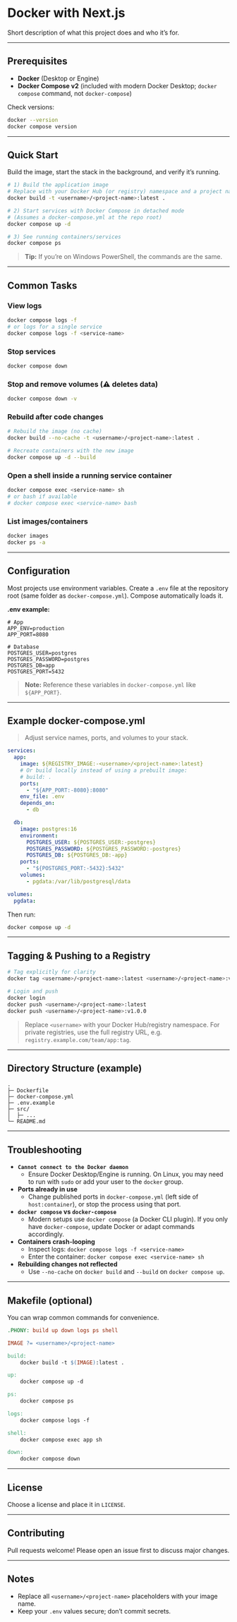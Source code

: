 
# Docker with Next.js

Short description of what this project does and who it’s for.

---

## Prerequisites

* **Docker** (Desktop or Engine)
* **Docker Compose v2** (included with modern Docker Desktop; `docker compose` command, not `docker-compose`)

Check versions:

```bash
docker --version
docker compose version
```

---

## Quick Start

Build the image, start the stack in the background, and verify it’s running.

```bash
# 1) Build the application image
# Replace with your Docker Hub (or registry) namespace and a project name
docker build -t <username>/<project-name>:latest .

# 2) Start services with Docker Compose in detached mode
# (Assumes a docker-compose.yml at the repo root)
docker compose up -d

# 3) See running containers/services
docker compose ps
```

> **Tip:** If you’re on Windows PowerShell, the commands are the same.

---

## Common Tasks

### View logs

```bash
docker compose logs -f
# or logs for a single service
docker compose logs -f <service-name>
```

### Stop services

```bash
docker compose down
```

### Stop and remove volumes (⚠️ deletes data)

```bash
docker compose down -v
```

### Rebuild after code changes

```bash
# Rebuild the image (no cache)
docker build --no-cache -t <username>/<project-name>:latest .

# Recreate containers with the new image
docker compose up -d --build
```

### Open a shell inside a running service container

```bash
docker compose exec <service-name> sh
# or bash if available
# docker compose exec <service-name> bash
```

### List images/containers

```bash
docker images
docker ps -a
```

---

## Configuration

Most projects use environment variables. Create a `.env` file at the repository root (same folder as `docker-compose.yml`). Compose automatically loads it.

**.env example:**

```env
# App
APP_ENV=production
APP_PORT=8080

# Database
POSTGRES_USER=postgres
POSTGRES_PASSWORD=postgres
POSTGRES_DB=app
POSTGRES_PORT=5432
```

> **Note:** Reference these variables in `docker-compose.yml` like `${APP_PORT}`.

---

## Example docker-compose.yml

> Adjust service names, ports, and volumes to your stack.

```yaml
services:
  app:
    image: ${REGISTRY_IMAGE:-<username>/<project-name>:latest}
    # Or build locally instead of using a prebuilt image:
    # build: .
    ports:
      - "${APP_PORT:-8080}:8080"
    env_file: .env
    depends_on:
      - db

  db:
    image: postgres:16
    environment:
      POSTGRES_USER: ${POSTGRES_USER:-postgres}
      POSTGRES_PASSWORD: ${POSTGRES_PASSWORD:-postgres}
      POSTGRES_DB: ${POSTGRES_DB:-app}
    ports:
      - "${POSTGRES_PORT:-5432}:5432"
    volumes:
      - pgdata:/var/lib/postgresql/data

volumes:
  pgdata:
```

Then run:

```bash
docker compose up -d
```

---

## Tagging & Pushing to a Registry

```bash
# Tag explicitly for clarity
docker tag <username>/<project-name>:latest <username>/<project-name>:v1.0.0

# Login and push
docker login
docker push <username>/<project-name>:latest
docker push <username>/<project-name>:v1.0.0
```

> Replace `<username>` with your Docker Hub/registry namespace. For private registries, use the full registry URL, e.g. `registry.example.com/team/app:tag`.

---

## Directory Structure (example)

```
.
├─ Dockerfile
├─ docker-compose.yml
├─ .env.example
├─ src/
│  ├─ ...
└─ README.md
```

---

## Troubleshooting

* **`Cannot connect to the Docker daemon`**
  * Ensure Docker Desktop/Engine is running. On Linux, you may need to run with `sudo` or add your user to the `docker` group.
* **Ports already in use**
  * Change published ports in `docker-compose.yml` (left side of `host:container`), or stop the process using that port.
* **`docker compose` vs `docker-compose`**
  * Modern setups use `docker compose` (a Docker CLI plugin). If you only have `docker-compose`, update Docker or adapt commands accordingly.
* **Containers crash-looping**
  * Inspect logs: `docker compose logs -f <service-name>`
  * Enter the container: `docker compose exec <service-name> sh`
* **Rebuilding changes not reflected**
  * Use `--no-cache` on `docker build` and `--build` on `docker compose up`.

---

## Makefile (optional)

You can wrap common commands for convenience.

```makefile
.PHONY: build up down logs ps shell

IMAGE ?= <username>/<project-name>

build:
	docker build -t $(IMAGE):latest .

up:
	docker compose up -d

ps:
	docker compose ps

logs:
	docker compose logs -f

shell:
	docker compose exec app sh

down:
	docker compose down
```

---

## License

Choose a license and place it in `LICENSE`.

---

## Contributing

Pull requests welcome! Please open an issue first to discuss major changes.

---

## Notes

* Replace all `<username>/<project-name>` placeholders with your image name.
* Keep your `.env` values secure; don’t commit secrets.
